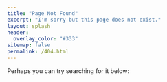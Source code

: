 ```yaml
---
title: "Page Not Found"
excerpt: "I'm sorry but this page does not exist."
layout: splash
header:
  overlay_color: "#333"
sitemap: false
permalink: /404.html
---
```


Perhaps you can try searching for it below:

<script type="text/javascript">
  var GOOG_FIXURL_LANG = 'en';
  var GOOG_FIXURL_SITE = '{{ site.url }}'
</script>
<script type="text/javascript"
  src="//linkhelp.clients.google.com/tbproxy/lh/wm/fixurl.js">
</script>
